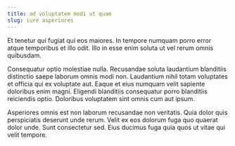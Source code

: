 ```yaml
---
title: ad voluptatem modi ut quam
slug: iure asperiores
---
```


Et tenetur qui fugiat qui eos maiores. In tempore numquam porro error atque temporibus et illo odit. Illo in esse enim soluta ut vel rerum omnis quibusdam.

Consequatur optio molestiae nulla. Recusandae soluta laudantium blanditiis distinctio saepe laborum omnis modi non. Laudantium nihil totam voluptates et officia qui ex voluptate aut. Eaque et eius numquam velit sapiente doloribus enim magni. Eligendi blanditiis consequatur porro blanditiis reiciendis optio. Doloribus voluptatem sint omnis cum aut ipsum.

Asperiores omnis est non laborum recusandae non veritatis. Quia dolor quis perspiciatis deserunt unde rerum. Velit ex eos dolorum fuga quo quaerat dolor unde. Sunt consectetur sed. Eius ducimus fuga quia quos ut vitae qui velit tempore.
